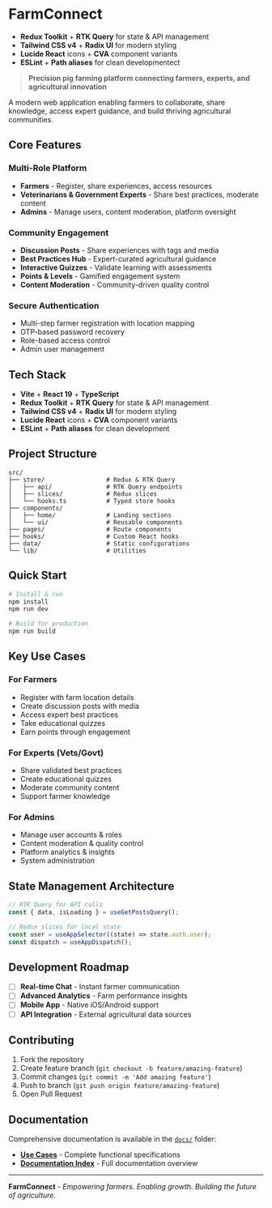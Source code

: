 # FarmConnect

- **Redux Toolkit** + **RTK Query** for state & API management
- **Tailwind CSS v4** + **Radix UI** for modern styling
- **Lucide React** icons + **CVA** component variants
- **ESLint** + **Path aliases** for clean developmentect

> **Precision pig farming platform connecting farmers, experts, and agricultural innovation**

A modern web application enabling farmers to collaborate, share knowledge, access expert guidance, and build thriving agricultural communities.

## Core Features

### **Multi-Role Platform**

- **Farmers** - Register, share experiences, access resources
- **Veterinarians & Government Experts** - Share best practices, moderate content
- **Admins** - Manage users, content moderation, platform oversight

### **Community Engagement**

- **Discussion Posts** - Share experiences with tags and media
- **Best Practices Hub** - Expert-curated agricultural guidance
- **Interactive Quizzes** - Validate learning with assessments
- **Points & Levels** - Gamified engagement system
- **Content Moderation** - Community-driven quality control

### **Secure Authentication**

- Multi-step farmer registration with location mapping
- OTP-based password recovery
- Role-based access control
- Admin user management

## Tech Stack

-  **Vite** +  **React 19** +  **TypeScript**
-  **Redux Toolkit** +  **RTK Query** for state & API management
-  **Tailwind CSS v4** +  **Radix UI** for modern styling
-  **Lucide React** icons +  **CVA** component variants
-  **ESLint** +  **Path aliases** for clean development

## Project Structure

```
src/
├── store/                 # Redux & RTK Query
│   ├── api/               # RTK Query endpoints
│   ├── slices/            # Redux slices
│   └── hooks.ts           # Typed store hooks
├── components/
│   ├── home/              # Landing sections
│   └── ui/                # Reusable components
├── pages/                 # Route components
├── hooks/                 # Custom React hooks
├── data/                  # Static configurations
└── lib/                   # Utilities
```

## Quick Start

```bash
# Install & run
npm install
npm run dev

# Build for production
npm run build
```

## Key Use Cases

### **For Farmers**

- Register with farm location details
- Create discussion posts with media
- Access expert best practices
- Take educational quizzes
- Earn points through engagement

### **For Experts (Vets/Govt)**

- Share validated best practices
- Create educational quizzes
- Moderate community content
- Support farmer knowledge

### **For Admins**

- Manage user accounts & roles
- Content moderation & quality control
- Platform analytics & insights
- System administration

## State Management Architecture

```typescript
// RTK Query for API calls
const { data, isLoading } = useGetPostsQuery();

// Redux slices for local state
const user = useAppSelector((state) => state.auth.user);
const dispatch = useAppDispatch();
```

## Development Roadmap

- [ ] **Real-time Chat** - Instant farmer communication
- [ ] **Advanced Analytics** - Farm performance insights
- [ ] **Mobile App** - Native iOS/Android support
- [ ] **API Integration** - External agricultural data sources

## Contributing

1. Fork the repository
2. Create feature branch (`git checkout -b feature/amazing-feature`)
3. Commit changes (`git commit -m 'Add amazing feature'`)
4. Push to branch (`git push origin feature/amazing-feature`)
5. Open Pull Request

## Documentation

Comprehensive documentation is available in the [`docs/`](./docs/) folder:

- **[Use Cases](./docs/use-cases.md)** - Complete functional specifications
- **[Documentation Index](./docs/README.md)** - Full documentation overview

---

**FarmConnect** - _Empowering farmers. Enabling growth. Building the future of agriculture._
